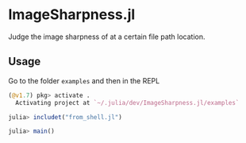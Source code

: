 # ImageSharpness.jl

Judge the image sharpness of at a certain file path location.

## Usage
Go to the folder `examples` and then in the REPL
```julia
(@v1.7) pkg> activate .
  Activating project at `~/.julia/dev/ImageSharpness.jl/examples`

julia> includet("from_shell.jl")

julia> main()
```
